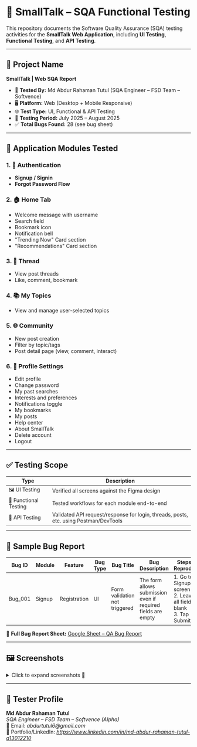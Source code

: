 # 🧪 SmallTalk – SQA Functional Testing 

This repository documents the Software Quality Assurance (SQA) testing activities for the **SmallTalk Web Application**, including **UI Testing**, **Functional Testing**, and **API Testing**.

---

## 📌 Project Name
**SmallTalk | Web SQA Report**

- 🧪 **Tested By:** Md Abdur Rahaman Tutul (SQA Engineer – FSD Team – Softvence)
- 🖥 **Platform:** Web (Desktop + Mobile Responsive)
- 🌐 **Test Type:** UI, Functional & API Testing
- 📅 **Testing Period:** July 2025 – August 2025
- ✅ **Total Bugs Found:** 28 (see bug sheet)

---

## 🧩 Application Modules Tested

### 1. 🔐 Authentication
- **Signup / Signin**
- **Forgot Password Flow**

### 2. 🏠 Home Tab
- Welcome message with username
- Search field
- Bookmark icon
- Notification bell
- "Trending Now" Card section
- "Recommendations" Card section

### 3. 💬 Thread
- View post threads
- Like, comment, bookmark

### 4. 📚 My Topics
- View and manage user-selected topics

### 5. 🌐 Community
- New post creation
- Filter by topic/tags
- Post detail page (view, comment, interact)

### 6. 👤 Profile Settings
- Edit profile
- Change password
- My past searches
- Interests and preferences
- Notifications toggle
- My bookmarks
- My posts
- Help center
- About SmallTalk
- Delete account
- Logout

---

## ✅ Testing Scope

| Type             | Description |
|------------------|-------------|
| 🖼 UI Testing     | Verified all screens against the Figma design |
| 🧪 Functional Testing | Tested workflows for each module end-to-end |
| 🔌 API Testing   | Validated API request/response for login, threads, posts, etc. using Postman/DevTools |

---

## 🐞 Sample Bug Report

| Bug ID   | Module     | Feature        | Bug Type   | Bug Title                    | Bug Description                                                                 | Steps to Reproduce                                                                                     | Actual Result                          | Expected Result                                                   | Issue Labels   | Severity | Attachment   | Dev Status   | Tester                   | Remark             | Date & Time           |
|----------|------------|----------------|------------|------------------------------|----------------------------------------------------------------------------------|----------------------------------------------------------------------------------------------------------|----------------------------------------|------------------------------------------------------------------|----------------|----------|--------------|--------------|---------------------------|---------------------|------------------------|
| Bug_001  | Signup     | Registration   | UI         | Form validation not triggered | The form allows submission even if required fields are empty                    | 1. Go to Signup screen<br>2. Leave all fields blank<br>3. Tap Submit                                      | Form gets submitted without warning    | Validation messages should show for each empty required field     | Bug_UI         | Major    | Screenshot   | Fixed        | Md Abdur Rahaman Tutul   | Added error handling | 28/07/2025 – 11:30 AM |


📄 **Full Bug Report Sheet:** [Google Sheet – QA Bug Report](https://docs.google.com/spreadsheets/d/1K4xCQO-Bv9owp9PDdTZqQl5Zn6HaVusUPxerF4x4DJc/edit?usp=sharing)

---
## 🖼️ Screenshots

<details>
<summary>Click to expand screenshots 📸</summary><br>

<div style="display: flex; gap: 10px; overflow-x: auto; padding: 10px;">
  <img src="screenshots/1.png" alt="Home Tab" width="250"/>
  <img src="screenshots/Screenshot_1.png" alt="Community Feed" width="250"/>
  <img src="screenshots/Screenshot_3.png" alt="Post Details" width="250"/>
  <img src="screenshots/Screenshot_8.png" alt="Profile Page" width="250"/>
  <img src="screenshots/Screenshot_7.png" alt="Threads Page" width="250"/>
  <img src="screenshots/Screenshot_5.png" alt="About SmallTalk" width="250"/>

</div>

</details>

---

## 👤 Tester Profile

**Md Abdur Rahaman Tutul**  
_SQA Engineer – FSD Team – Softvence (Alpha)_  
📧 Email: _abdurtutul6@gmail.com_  
🔗 Portfolio/LinkedIn: _https://www.linkedin.com/in/md-abdur-rahaman-tutul-a13012210_




